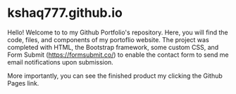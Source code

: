 # kshaq777.github.io

Hello! Welcome to to my Github Portfolio's repository. Here, you will find the code, files, and components of my portoflio website. The project was completed with HTML, the Bootstrap framework, some custom CSS, and Form Submit (https://formsubmit.co/) to enable the contact form to send me email notifications upon submission. 

More importantly, you can see the finished product my clicking the Github Pages link. 
